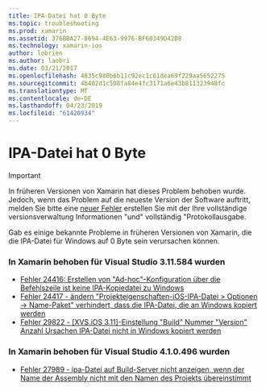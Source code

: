 ```yaml
---
title: IPA-Datei hat 0 Byte
ms.topic: troubleshooting
ms.prod: xamarin
ms.assetid: 376BBA27-8694-4E63-9976-BF60349D42D8
ms.technology: xamarin-ios
author: lobrien
ms.author: laobri
ms.date: 03/21/2017
ms.openlocfilehash: 4835c980b6b11c92ec1c81dea69f229aa5652275
ms.sourcegitcommit: 4b402d1c508fa84e4fc3171a6e43b811323948fc
ms.translationtype: MT
ms.contentlocale: de-DE
ms.lasthandoff: 04/23/2019
ms.locfileid: "61420934"
---
```

# <a name="ipa-file-is-0-bytes"></a>IPA-Datei hat 0 Byte

> [!IMPORTANT]
> In früheren Versionen von Xamarin hat dieses Problem behoben wurde. Jedoch, wenn das Problem auf die neueste Version der Software auftritt, melden Sie bitte eine [neuer Fehler](~/cross-platform/troubleshooting/questions/howto-file-bug.md) erstellen Sie mit der Ihre vollständige versionsverwaltung Informationen "und" vollständig "Protokollausgabe.



Gab es einige bekannte Probleme in früheren Versionen von Xamarin, die die IPA-Datei für Windows auf 0 Byte sein verursachen können. 

### <a name="fixed-in-xamarin-for-visual-studio-311584"></a>In Xamarin behoben für Visual Studio 3.11.584 wurden 
- [Fehler 24416: Erstellen von "Ad-hoc"-Konfiguration über die Befehlszeile ist keine IPA-Kopiedatei zu Windows](https://bugzilla.xamarin.com/show_bug.cgi?id=24416)
- [Fehler 24417 - ändern "Projekteigenschaften-iOS-IPA-Datei > Optionen -> Name-Paket" verhindert, dass die IPA-Datei, die an Windows kopiert werden](https://bugzilla.xamarin.com/show_bug.cgi?id=24417)
- [Fehler 29822 - [XVS.iOS 3.11]-Einstellung "Build" Nummer "Version" Anzahl Ursachen IPA-Datei nicht in Windows kopiert werden](https://bugzilla.xamarin.com/show_bug.cgi?id=29822)

### <a name="fixed-in-xamarin-for-visual-studio-410496"></a>In Xamarin behoben für Visual Studio 4.1.0.496 wurden
- [Fehler 27989 - ipa-Datei auf Build-Server nicht anzeigen, wenn der Name der Assembly nicht mit den Namen des Projekts übereinstimmt](https://bugzilla.xamarin.com/show_bug.cgi?id=27989)
